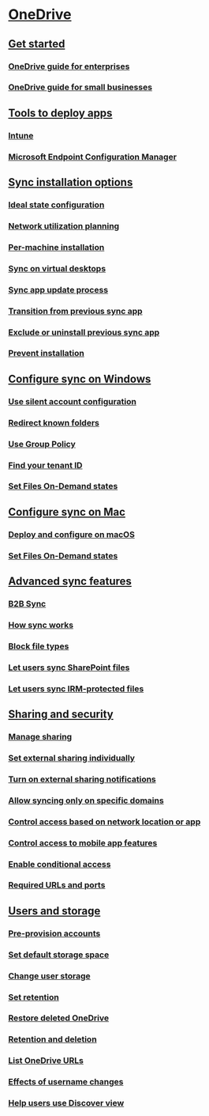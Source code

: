 ﻿  

# [OneDrive](onedrive.yml)
## [Get started]()
### [OneDrive guide for enterprises](plan-onedrive-enterprise.md)
### [OneDrive guide for small businesses](One-Drive-Quickstart-Small-Business.md)
## [Tools to deploy apps]()
### [Intune](deploy-intune.md)
### [Microsoft Endpoint Configuration Manager](deploy-on-windows.md)
## [Sync installation options]()
### [Ideal state configuration](ideal-state-configuration.md)
### [Network utilization planning](network-utilization-planning.md)
### [Per-machine installation](per-machine-installation.md)
### [Sync on virtual desktops](sync-vdi-support.md)
### [Sync app update process](sync-client-update-process.md)
### [Transition from previous sync app](transition-from-previous-sync-client.md)
### [Exclude or uninstall previous sync app](exclude-or-uninstall-previous-sync-client.md)
### [Prevent installation](prevent-installation.md)
## [Configure sync on Windows]()
### [Use silent account configuration](use-silent-account-configuration.md)
### [Redirect known folders](redirect-known-folders.md)
### [Use Group Policy](use-group-policy.md)
### [Find your tenant ID](find-your-office-365-tenant-id.md)
### [Set Files On-Demand states](files-on-demand-windows.md)
## [Configure sync on Mac]()
### [Deploy and configure on macOS](deploy-and-configure-on-macos.md)
### [Set Files On-Demand states](files-on-demand-mac.md)
## [Advanced sync features]()
### [B2B Sync](b2b-sync.md)
### [How sync works](sync-process.md)
### [Block file types](block-file-types.md)
### [Let users sync SharePoint files](/sharepoint/let-users-use-new-onedrive-sync-client)
### [Let users sync IRM-protected files](/sharepoint/let-users-sync-irm-protected-files)
## [Sharing and security]()
### [Manage sharing](manage-sharing.md)
### [Set external sharing individually](user-external-sharing-settings.md)
### [Turn on external sharing notifications](turn-on-external-sharing-notifications.md)
### [Allow syncing only on specific domains](allow-syncing-only-on-specific-domains.md)
### [Control access based on network location or app](control-access-based-on-network-location-or-app.md)
### [Control access to mobile app features](control-access-to-mobile-app-features.md)
### [Enable conditional access](enable-conditional-access.md)
### [Required URLs and ports](required-urls-and-ports.md)
## [Users and storage]()
### [Pre-provision accounts](pre-provision-accounts.md)
### [Set default storage space](set-default-storage-space.md)
### [Change user storage](change-user-storage.md)
### [Set retention](set-retention.md)
### [Restore deleted OneDrive](restore-deleted-onedrive.md)
### [Retention and deletion](retention-and-deletion.md)
### [List OneDrive URLs](list-onedrive-urls.md)
### [Effects of username changes](upn-changes.md)
### [Help users use Discover view](help-users-use-discover-view.md)

